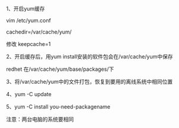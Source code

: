 1、开启yum缓存

vim /etc/yum.conf

cachedir=/var/cache/yum/

修改 keepcache=1

2、开启缓存后，用yum install安装的软件包会在/var/cache/yum中保存

redhet 在/var/cache/yum/base/packages/下

3、将/var/cache/yum中的文件打包，恢复到要用的离线系统中相同位置

4、yum -C update

5、yum -C install you-need-packagename

注意：两台电脑的系统要相同